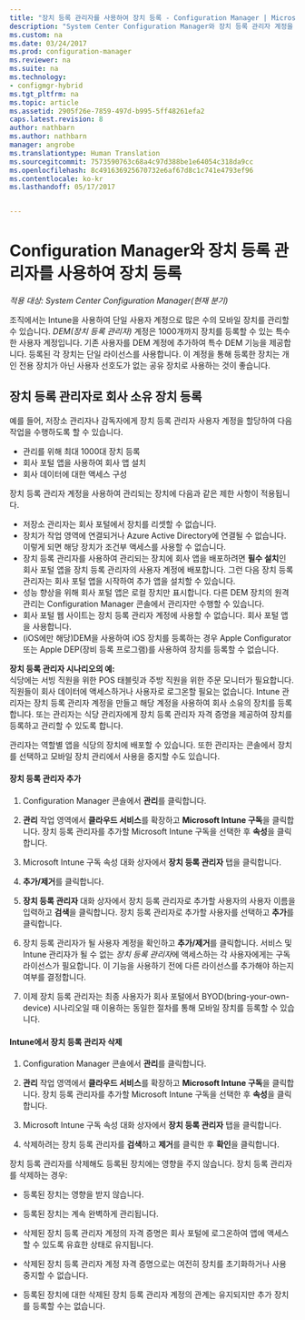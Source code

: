```yaml
---
title: "장치 등록 관리자를 사용하여 장치 등록 - Configuration Manager | Microsoft 문서"
description: "System Center Configuration Manager와 장치 등록 관리자 계정을 사용하여 회사 소유 장치를 등록합니다."
ms.custom: na
ms.date: 03/24/2017
ms.prod: configuration-manager
ms.reviewer: na
ms.suite: na
ms.technology:
- configmgr-hybrid
ms.tgt_pltfrm: na
ms.topic: article
ms.assetid: 2905f26e-7859-497d-b995-5ff48261efa2
caps.latest.revision: 8
author: nathbarn
ms.author: nathbarn
manager: angrobe
ms.translationtype: Human Translation
ms.sourcegitcommit: 7573590763c68a4c97d388be1e64054c318da9cc
ms.openlocfilehash: 8c491636925670732e6af67d8c1c741e4793ef96
ms.contentlocale: ko-kr
ms.lasthandoff: 05/17/2017


---
```

# <a name="enroll-devices-with-device-enrollment-manager-with-configuration-manager"></a>Configuration Manager와 장치 등록 관리자를 사용하여 장치 등록

*적용 대상: System Center Configuration Manager(현재 분기)*

조직에서는 Intune을 사용하여 단일 사용자 계정으로 많은 수의 모바일 장치를 관리할 수 있습니다. *DEM(장치 등록 관리자)* 계정은 1000개까지 장치를 등록할 수 있는 특수한 사용자 계정입니다. 기존 사용자를 DEM 계정에 추가하여 특수 DEM 기능을 제공합니다. 등록된 각 장치는 단일 라이선스를 사용합니다. 이 계정을 통해 등록한 장치는 개인 전용 장치가 아닌 사용자 선호도가 없는 공유 장치로 사용하는 것이 좋습니다.  

## <a name="enroll-corporate-owned-devices-with-the-device-enrollment-manager"></a>장치 등록 관리자로 회사 소유 장치 등록  
 예를 들어, 저장소 관리자나 감독자에게 장치 등록 관리자 사용자 계정을 할당하여 다음 작업을 수행하도록 할 수 있습니다.  

-   관리를 위해 최대 1000대 장치 등록  
-   회사 포털 앱을 사용하여 회사 앱 설치  
-   회사 데이터에 대한 액세스 구성  

장치 등록 관리자 계정을 사용하여 관리되는 장치에 다음과 같은 제한 사항이 적용됩니다.

- 저장소 관리자는 회사 포털에서 장치를 리셋할 수 없습니다.  
- 장치가 작업 영역에 연결되거나 Azure Active Directory에 연결될 수 없습니다. 이렇게 되면 해당 장치가 조건부 액세스를 사용할 수 없습니다.
-  장치 등록 관리자를 사용하여 관리되는 장치에 회사 앱을 배포하려면 **필수 설치**인 회사 포털 앱을 장치 등록 관리자의 사용자 계정에 배포합니다. 그런 다음 장치 등록 관리자는 회사 포털 앱을 시작하여 추가 앱을 설치할 수 있습니다.
- 성능 향상을 위해 회사 포털 앱은 로컬 장치만 표시합니다. 다른 DEM 장치의 원격 관리는 Configuration Manager 콘솔에서 관리자만 수행할 수 있습니다.
- 회사 포털 웹 사이트는 장치 등록 관리자 계정에 사용할 수 없습니다. 회사 포털 앱을 사용합니다.
- (iOS에만 해당)DEM을 사용하여 iOS 장치를 등록하는 경우 Apple Configurator 또는 Apple DEP(장비 등록 프로그램)를 사용하여 장치를 등록할 수 없습니다.

 **장치 등록 관리자 시나리오의 예:**   
식당에는 서빙 직원을 위한 POS 태블릿과 주방 직원을 위한 주문 모니터가 필요합니다. 직원들이 회사 데이터에 액세스하거나 사용자로 로그온할 필요는 없습니다. Intune 관리자는 장치 등록 관리자 계정을 만들고 해당 계정을 사용하여 회사 소유의 장치를 등록합니다. 또는 관리자는 식당 관리자에게 장치 등록 관리자 자격 증명을 제공하여 장치를 등록하고 관리할 수 있도록 합니다.  

 관리자는 역할별 앱을 식당의 장치에 배포할 수 있습니다. 또한 관리자는 콘솔에서 장치를 선택하고 모바일 장치 관리에서 사용을 중지할 수도 있습니다.  

#### <a name="add-a-device-enrollment-manager"></a>장치 등록 관리자 추가  

1.  Configuration Manager 콘솔에서 **관리**를 클릭합니다.  

2.  **관리** 작업 영역에서 **클라우드 서비스**를 확장하고 **Microsoft Intune 구독**을 클릭합니다. 장치 등록 관리자를 추가할 Microsoft Intune 구독을 선택한 후 **속성**을 클릭합니다.  

3.  Microsoft Intune 구독 속성 대화 상자에서 **장치 등록 관리자** 탭을 클릭합니다.  

4.  **추가/제거**를 클릭합니다.  

5.  **장치 등록 관리자** 대화 상자에서 장치 등록 관리자로 추가할 사용자의 사용자 이름을 입력하고 **검색**을 클릭합니다. 장치 등록 관리자로 추가할 사용자를 선택하고 **추가**를 클릭합니다.  

6.  장치 등록 관리자가 될 사용자 계정을 확인하고 **추가/제거**를 클릭합니다.  서비스 및 Intune 관리자가 될 수 없는 *장치 등록 관리자*에 액세스하는 각 사용자에게는 구독 라이선스가 필요합니다. 이 기능을 사용하기 전에 다른 라이선스를 추가해야 하는지 여부를 결정합니다.  

7.  이제 장치 등록 관리자는 최종 사용자가 회사 포털에서 BYOD(bring-your-own-device) 시나리오일 때 이용하는 동일한 절차를 통해 모바일 장치를 등록할 수 있습니다.  

#### <a name="delete-a-device-enrollment-manager-from-intune"></a>Intune에서 장치 등록 관리자 삭제  

1.  Configuration Manager 콘솔에서 **관리**를 클릭합니다.  

2.  **관리** 작업 영역에서 **클라우드 서비스**를 확장하고 **Microsoft Intune 구독**을 클릭합니다. 장치 등록 관리자를 추가할 Microsoft Intune 구독을 선택한 후 **속성**을 클릭합니다.  

3.  Microsoft Intune 구독 속성 대화 상자에서 **장치 등록 관리자** 탭을 클릭합니다.  

4.  삭제하려는 장치 등록 관리자를 **검색**하고 **제거**를 클릭한 후 **확인**을 클릭합니다.  

 장치 등록 관리자를 삭제해도 등록된 장치에는 영향을 주지 않습니다. 장치 등록 관리자를 삭제하는 경우:  

-   등록된 장치는 영향을 받지 않습니다.  

-   등록된 장치는 계속 완벽하게 관리됩니다.  

-   삭제된 장치 등록 관리자 계정의 자격 증명은 회사 포털에 로그온하여 앱에 액세스할 수 있도록 유효한 상태로 유지됩니다.  

-   삭제된 장치 등록 관리자 계정 자격 증명으로는 여전히 장치를 초기화하거나 사용 중지할 수 없습니다.  

-   등록된 장치에 대한 삭제된 장치 등록 관리자 계정의 관계는 유지되지만 추가 장치를 등록할 수는 없습니다.

